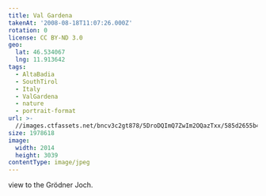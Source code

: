 ```yaml
---
title: Val Gardena
takenAt: '2008-08-18T11:07:26.000Z'
rotation: 0
license: CC BY-ND 3.0
geo:
  lat: 46.534067
  lng: 11.913642
tags:
  - AltaBadia
  - SouthTirol
  - Italy
  - ValGardena
  - nature
  - portrait-format
url: >-
  //images.ctfassets.net/bncv3c2gt878/5DroDQImQ7ZwIm2OQazTxx/585d2655b422693c5fb6aacec910cd58/val-gardena_4343894386_o
size: 1978618
image:
  width: 2014
  height: 3039
contentType: image/jpeg
---
```


view to the Grödner Joch.